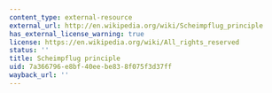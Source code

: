 ```yaml
---
content_type: external-resource
external_url: http://en.wikipedia.org/wiki/Scheimpflug_principle
has_external_license_warning: true
license: https://en.wikipedia.org/wiki/All_rights_reserved
status: ''
title: Scheimpflug principle
uid: 7a366796-e8bf-40ee-be83-8f075f3d37ff
wayback_url: ''
---
```

